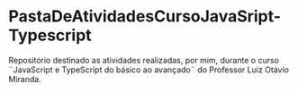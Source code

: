 # PastaDeAtividadesCursoJavaSript-Typescript

Repositório destinado as atividades realizadas, por mim, durante o curso ¨JavaScript e TypeScript do básico ao avançado¨ do Professor Luiz Otávio Miranda. 
